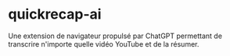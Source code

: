 # quickrecap-ai
Une extension de navigateur propulsé par ChatGPT permettant de transcrire n'importe quelle vidéo YouTube et de la résumer.
